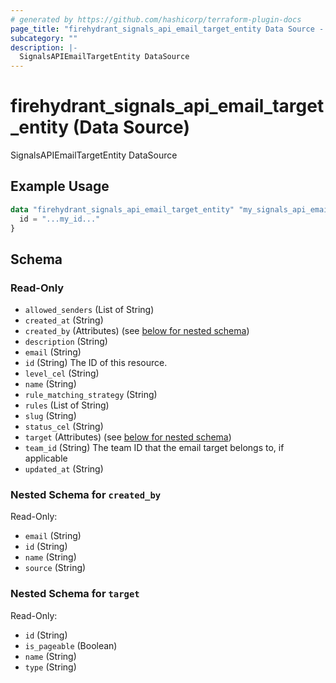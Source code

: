 ```yaml
---
# generated by https://github.com/hashicorp/terraform-plugin-docs
page_title: "firehydrant_signals_api_email_target_entity Data Source - terraform-provider-firehydrant"
subcategory: ""
description: |-
  SignalsAPIEmailTargetEntity DataSource
---
```


# firehydrant_signals_api_email_target_entity (Data Source)

SignalsAPIEmailTargetEntity DataSource

## Example Usage

```terraform
data "firehydrant_signals_api_email_target_entity" "my_signals_api_emailtargetentity" {
  id = "...my_id..."
}
```

<!-- schema generated by tfplugindocs -->
## Schema

### Read-Only

- `allowed_senders` (List of String)
- `created_at` (String)
- `created_by` (Attributes) (see [below for nested schema](#nestedatt--created_by))
- `description` (String)
- `email` (String)
- `id` (String) The ID of this resource.
- `level_cel` (String)
- `name` (String)
- `rule_matching_strategy` (String)
- `rules` (List of String)
- `slug` (String)
- `status_cel` (String)
- `target` (Attributes) (see [below for nested schema](#nestedatt--target))
- `team_id` (String) The team ID that the email target belongs to, if applicable
- `updated_at` (String)

<a id="nestedatt--created_by"></a>
### Nested Schema for `created_by`

Read-Only:

- `email` (String)
- `id` (String)
- `name` (String)
- `source` (String)


<a id="nestedatt--target"></a>
### Nested Schema for `target`

Read-Only:

- `id` (String)
- `is_pageable` (Boolean)
- `name` (String)
- `type` (String)
